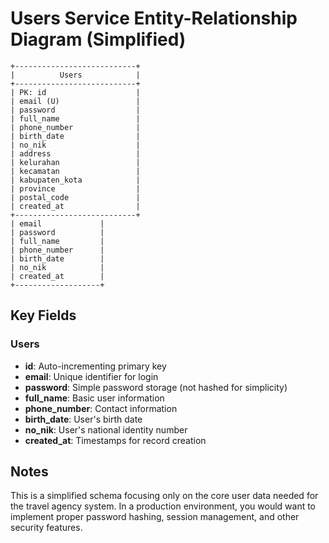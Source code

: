 # Users Service Entity-Relationship Diagram (Simplified)

```
+---------------------------+
|          Users            |
+---------------------------+
| PK: id                    |
| email (U)                 |
| password                  |
| full_name                 |
| phone_number              |
| birth_date                |
| no_nik                    |
| address                   |
| kelurahan                 |
| kecamatan                 |
| kabupaten_kota            |
| province                  |
| postal_code               |
| created_at                |
+---------------------------+
| email             |
| password          |
| full_name         |
| phone_number      |
| birth_date        |
| no_nik            |
| created_at        |
+-------------------+
```

## Key Fields

### Users
- **id**: Auto-incrementing primary key
- **email**: Unique identifier for login
- **password**: Simple password storage (not hashed for simplicity)
- **full_name**: Basic user information
- **phone_number**: Contact information
- **birth_date**: User's birth date
- **no_nik**: User's national identity number
- **created_at**: Timestamps for record creation

## Notes

This is a simplified schema focusing only on the core user data needed for the travel agency system. In a production environment, you would want to implement proper password hashing, session management, and other security features.



